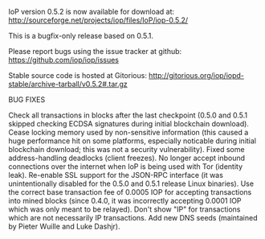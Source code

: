IoP version 0.5.2 is now available for download at:
http://sourceforge.net/projects/iop/files/IoP/iop-0.5.2/

This is a bugfix-only release based on 0.5.1.

Please report bugs using the issue tracker at github:
https://github.com/iop/iop/issues

Stable source code is hosted at Gitorious:
http://gitorious.org/iop/iopd-stable/archive-tarball/v0.5.2#.tar.gz

BUG FIXES

Check all transactions in blocks after the last checkpoint (0.5.0 and 0.5.1 skipped checking ECDSA signatures during initial blockchain download).
Cease locking memory used by non-sensitive information (this caused a huge performance hit on some platforms, especially noticable during initial blockchain download; this was
not a security vulnerability).
Fixed some address-handling deadlocks (client freezes).
No longer accept inbound connections over the internet when IoP is being used with Tor (identity leak).
Re-enable SSL support for the JSON-RPC interface (it was unintentionally disabled for the 0.5.0 and 0.5.1 release Linux binaries).
Use the correct base transaction fee of 0.0005 IOP for accepting transactions into mined blocks (since 0.4.0, it was incorrectly accepting 0.0001 IOP which was only meant to be relayed).
Don't show "IP" for transactions which are not necessarily IP transactions.
Add new DNS seeds (maintained by Pieter Wuille and Luke Dashjr).
